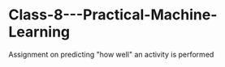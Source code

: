 # Class-8---Practical-Machine-Learning
Assignment on predicting "how well" an activity is performed

